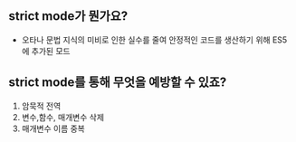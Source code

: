 ## strict mode가 뭔가요?

- 오타나 문법 지식의 미비로 인한 실수를 줄여 안정적인 코드를 생산하기 위해 ES5에 추가된 모드

## strict mode를 통해 무엇을 예방할 수 있죠?

1. 암묵적 전역
2. 변수,함수, 매개변수 삭제
3. 매개변수 이름 중복
